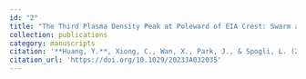 ```yaml
---
id: "2"
title: "The Third Plasma Density Peak at Poleward of EIA Crest: Swarm and ICON Observations"
collection: publications
category: manuscripts
citation: '**Huang, Y.**, Xiong, C., Wan, X., Park, J., & Spogli, L. (2024). The Third Plasma Density Peak at Poleward of EIA Crest: Swarm and ICON Observations. Journal of Geophysical Research: Space Physics, 129(4), e2023JA032035. https://doi.org/10.1029/2023JA032035'
citation_url: 'https://doi.org/10.1029/2023JA032035'
---
```


